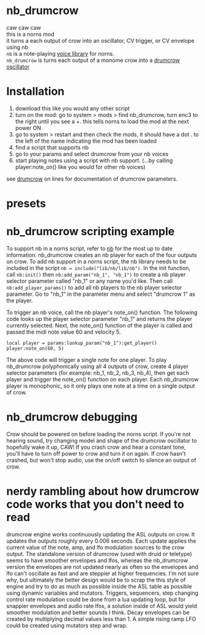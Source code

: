 # nb_drumcrow  
caw caw caw  
this is a norns mod  
it turns a each output of crow into an oscillator, CV trigger, or CV envelope using nb  
`nb` is a note-playing [voice library](https://github.com/sixolet/nb) for norns.  
`nb_drumcrow` is turns each output of a monome crow into a [drumcrow oscillator](https://github.com/entzmingerc/drumcrow)  

# Installation  
1) download this like you would any other script  
2) turn on the mod: go to system > mods > find nb_drumcrow, turn enc3 to the right until you see a +. this tells norns to load the mod at the next power ON  
3) go to system > restart and then check the mods, it should have a dot . to the left of the name indicating the mod has been loaded  
4) find a script that supports nb  
5) go to your params and select drumcrow from your nb voices  
6) start playing notes using a script with nb support. (...by calling player:note_on() like you would for other nb voices)  

see [drumcrow](https://github.com/entzmingerc/drumcrow) on lines for documentation of drumcrow parameters. 

# presets


# nb_drumcrow scripting example  
To support nb in a norns script, refer to [nb](https://github.com/sixolet/nb) for the most up to date information. nb_drumcrow creates an nb player for each of the four outputs on crow. To add nb support in a norns script, the nb library needs to be included in the script `nb = include("lib/nb/lib/nb")`. In the init function, call `nb:init()` then `nb:add_param("nb_1", "nb_1")` to create a nb player selector parameter called "nb_1" or any name you'd like. Then call `nb:add_player_params()` to add all nb players to the nb player selector parameter. Go to "nb_1" in the parameter menu and select "drumcrow 1" as the player.  

To trigger an nb voice, call the nb player's note_on() function. The following code looks up the player selector parameter "nb_1" and returns the player currently selected. Next, the note_on() function of the player is called and passed the midi note value 60 and velocity 5.  
```
local player = params:lookup_param("nb_1"):get_player()
player:note_on(60, 5)
``` 
The above code will trigger a single note for one player. To play nb_drumcrow polyphonically using all 4 outputs of crow, create 4 player selector parameters (for example: nb_1, nb_2, nb_3, nb_4), then get each player and trigger the note_on() function on each player. Each nb_drumcrow player is monophonic, so it only plays one note at a time on a single output of crow.  

# nb_drumcrow debugging
Crow should be powered on before loading the norns script. If you're not hearing sound, try changing model and shape of the drumcrow oscillator to hopefully wake it up, CAW! If you crash crow and hear a constant tone, you'll have to turn off power to crow and turn it on again. If crow hasn't crashed, but won't stop audio, use the on/off switch to silence an output of crow.  

# nerdy rambling about how drumcrow code works that you don't need to read  
drumcrow engine works continuously updating the ASL outputs on crow. It updates the outputs roughly every 0.006 seconds. Each update applies the current value of the note, amp, and lfo modulation sources to the crow output. The standalone version of drumcrow (used with druid or teletype) seems to have smoother envelopes and lfos, whereas the nb_drumcrow version the envelopes are not updated nearly as often so the envelopes and lfo can't oscillate as fast and are steppier at higher frequencies. I'm not sure why, but ultimately the better design would be to scrap the this style of engine and try to do as much as possible inside the ASL table as possible using dynamic variables and mutators. Triggers, sequencers, step changing control rate modulation could be done from a lua updating loop, but for snappier envelopes and audio rate lfos, a solution inside of ASL would yield smoother modulation and better sounds I think. Decay envelopes can be created by multiplying decimal values less than 1. A simple rising ramp LFO could be created using mutators step and wrap.  
